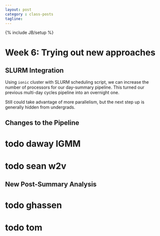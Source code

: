 ```yaml
---
layout: post
category : class-posts
tagline:
---
```

{% include JB/setup %}

# Week 6: Trying out new approaches

## SLURM Integration

Using `ionic` cluster with SLURM scheduling script, we can increase the number of processors for our day-summary pipeline. This turned our previous multi-day cycles pipeline into an overnight one.

Still could take advantage of more parallelism, but the next step up is generally hidden from undergrads.

## Changes to the Pipeline

# todo daway IGMM

# todo sean w2v

## New Post-Summary Analysis

# todo ghassen

# todo tom
